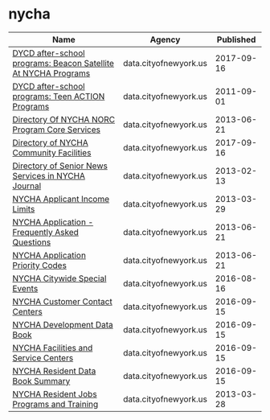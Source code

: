 # nycha

Name | Agency | Published
---- | ---- | ---------
[DYCD after-school programs: Beacon Satellite At NYCHA Programs](../socrata/pyif-r8qe.md) | data.cityofnewyork.us | 2017-09-16
[DYCD after-school programs: Teen ACTION Programs](../socrata/fijd-wye8.md) | data.cityofnewyork.us | 2011-09-01
[Directory Of NYCHA NORC Program Core Services](../socrata/39pe-uzy3.md) | data.cityofnewyork.us | 2013-06-21
[Directory of NYCHA Community Facilities](../socrata/crns-fw6u.md) | data.cityofnewyork.us | 2017-09-16
[Directory of Senior News Services in NYCHA Journal](../socrata/hfac-j85r.md) | data.cityofnewyork.us | 2013-02-13
[NYCHA Applicant Income Limits](../socrata/yizy-365y.md) | data.cityofnewyork.us | 2013-03-29
[NYCHA Application - Frequently Asked Questions](../socrata/nkn9-ge6x.md) | data.cityofnewyork.us | 2013-06-21
[NYCHA Application Priority Codes](../socrata/2ei9-vg68.md) | data.cityofnewyork.us | 2013-06-21
[NYCHA Citywide Special Events](../socrata/7iqz-npua.md) | data.cityofnewyork.us | 2016-08-16
[NYCHA Customer Contact Centers](../socrata/37fm-7uaa.md) | data.cityofnewyork.us | 2016-09-15
[NYCHA Development Data Book](../socrata/evjd-dqpz.md) | data.cityofnewyork.us | 2016-09-15
[NYCHA Facilities and Service Centers](../socrata/d4iy-9uh7.md) | data.cityofnewyork.us | 2016-09-15
[NYCHA Resident Data Book Summary](../socrata/5r5y-pvs3.md) | data.cityofnewyork.us | 2016-09-15
[NYCHA Resident Jobs Programs and Training](../socrata/an6v-iuem.md) | data.cityofnewyork.us | 2013-03-28

